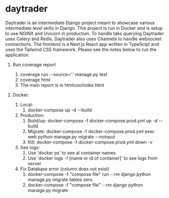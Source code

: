 # daytrader

Daytrader is an intermediate Django project meant to showcase various intermediate level skills in Django. This project is run in Docker and is setup to use NGINX and Uvicorn in production. To handle taks querying Daytrader uses Celery and Redis. Daytrader also uses Channels to handle websocket connections. The frontend is a Next.js React app written in TypeScipt and uses the Tailwind CSS framework. Please see the notes below to run the application.

1. Run coverage report
    1. coverage run --source='.' manage.py test
    1. coverage html
    1. The main report is in htmlcov/index.html

1. Docker:
    1. Local:
        1. docker-compose up -d --build
    1. Production:
        1. Build/up: docker-compose -f docker-compose.prod.yml up -d --build
        1. Migrate: docker-compose -f docker-compose.prod.yml exec web python manage.py migrate --noinput
        1. Kill: docker-compose -f docker-compose.prod.yml down -v
    1. See logs:
        1. Use 'docker ps' to see al container names
        1. Use 'docker logs -f [name or id of container]' to see logs from server
    1. Fix Database error (column does not exist)
        1. docker-compose -f "compose file" run --rm django python manage.py migrate tables zero
        1. docker-compose -f "compose file" --rm django python manage.py migrate



